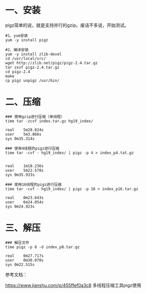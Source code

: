 # 一、安装
pigz简单的说，就是支持并行的gzip。废话不多说，开始测试。
```
#1、yum安装
yum -y install pigz

#2、编译安装
yum -y install zlib-devel
cd /usr/local/src/
wget http://zlib.net/pigz/pigz-2.4.tar.gz
tar zxvf pigz-2.4.tar.gz
cd pigz-2.4
make
cp pigz unpigz /usr/bin/
```

# 二、压缩
```
### 使用gzip进行压缩（单线程）
time tar -zcvf index.tar.gz hg19_index/

real    5m28.824s
user    5m3.866s
sys 0m35.314s

### 使用4线程的pigz进行压缩
time tar -cvf - hg19_index/ | pigz -p 4 > index_p4.tat.gz 


real    1m18.236s
user    5m22.578s
sys 0m35.933s

### 使用16线程的pigz进行压缩
time tar -cvf - hg19_index/ | pigz -p 16 > index_p16.tar.gz 

real    0m23.643s
user    6m24.054s
sys 0m24.923s
```

# 三、解压
```
### 解压文件
time pigz -p 8 -d index_p8.tar.gz 

real    0m27.717s
user    0m30.070s
sys 0m22.515s
```


参考文档：

https://www.jianshu.com/p/455ffef0a3c8  多线程压缩工具pigz使用
